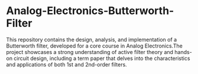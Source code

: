 # Analog-Electronics-Butterworth-Filter
This repository contains the design, analysis, and implementation of a Butterworth filter, developed for a core course in Analog Electronics.The project showcases a strong understanding of active filter theory and hands-on circuit design, including a term paper that delves into the characteristics and applications of both 1st and 2nd-order filters.

